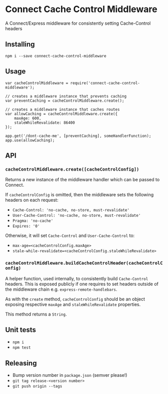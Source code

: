 # Connect Cache Control Middleware

A Connect/Express middleware for consistently setting Cache-Control headers


## Installing

`npm i --save connect-cache-control-middleware`


## Usage

```
var cacheControlMiddleware = require('connect-cache-control-middleware');

// creates a middleware instance that prevents caching
var preventCaching = cacheControlMiddleware.create();

// creates a middleware instance that caches routes
var allowCaching = cacheControlMiddleware.create({
	maxAge: 600,
	staleWhileRevalidate: 86400
});

app.get('/dont-cache-me', [preventCaching], someHandlerFunction);
app.use(allowCaching);
```


## API

### `cacheControlMiddleware.create([cacheControlConfig])`

Returns a new instance of the middleware handler which can be passed to Connect.

If `cacheControlConfig` is omitted, then the middleware sets the following headers on each request:

* `Cache-Control: 'no-cache, no-store, must-revalidate'`
* `User-Cache-Control: 'no-cache, no-store, must-revalidate'`
* `Pragma: 'no-cache'`
* `Expires: '0'`

Otherwise, it will set `Cache-Control` and `User-Cache-Control` to:
	
* `max-age=<cacheControlConfig.maxAge>`
* `stale-while-revalidate=<cacheControlConfig.staleWhileRevalidate>`

### `cacheControlMiddleware.buildCacheControlHeader(cacheControlConfig)`

A helper function, used internally, to consistently build `Cache-Control` headers. This is exposed publicly if one requires to set headers outside of the middleware chain e.g. `express-remote-handlebars`.

As with the `create` method, `cacheControlConfig` should be an object exposing respective `maxAge` and `staleWhileRevalidate` properties.

This method returns a `String`.


## Unit tests

* `npm i`
* `npm test`

## Releasing

* Bump version number in `package.json` (semver please!)
* `git tag release-<version number>`
* `git push origin --tags`